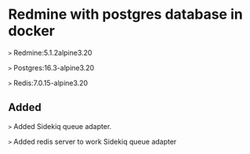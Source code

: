 # Redmine with postgres database in docker

`>` Redmine:5.1.2alpine3.20

`>` Postgres:16.3-alpine3.20

`>` Redis:7.0.15-alpine3.20

## Added
`>`  Added Sidekiq queue adapter.

`>`  Added redis server to work Sidekiq queue adapter
